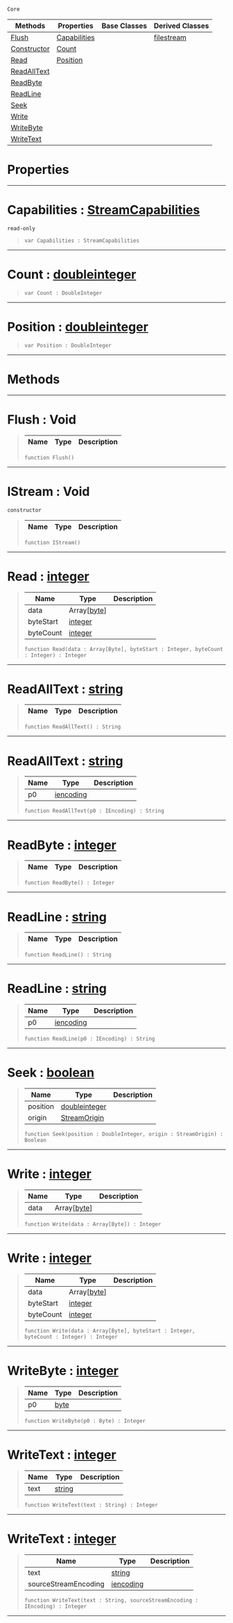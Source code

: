  `Core`

|Methods|Properties|Base Classes|Derived Classes|
|---|---|---|---|
|[ Flush](https://github.com/PlasmaEngine/PlasmaDocs/blob/master/code_reference/lightning_base_types/istream.markdown#flush-void)|[ Capabilities](https://github.com/PlasmaEngine/PlasmaDocs/blob/master/code_reference/lightning_base_types/istream.markdown#capabilities-plasma-engine)| |[filestream](https://github.com/PlasmaEngine/PlasmaDocs/blob/master/code_reference/lightning_base_types/filestream.markdown)|
|[ Constructor](https://github.com/PlasmaEngine/PlasmaDocs/blob/master/code_reference/lightning_base_types/istream.markdown#istream-void)|[ Count](https://github.com/PlasmaEngine/PlasmaDocs/blob/master/code_reference/lightning_base_types/istream.markdown#count-plasma-engine-docume)| | |
|[ Read](https://github.com/PlasmaEngine/PlasmaDocs/blob/master/code_reference/lightning_base_types/istream.markdown#read-plasma-engine-documen)|[ Position](https://github.com/PlasmaEngine/PlasmaDocs/blob/master/code_reference/lightning_base_types/istream.markdown#position-plasma-engine-doc)| | |
|[ ReadAllText](https://github.com/PlasmaEngine/PlasmaDocs/blob/master/code_reference/lightning_base_types/istream.markdown#readalltext-plasma-engine)| | | |
|[ ReadByte](https://github.com/PlasmaEngine/PlasmaDocs/blob/master/code_reference/lightning_base_types/istream.markdown#readbyte-plasma-engine-doc)| | | |
|[ ReadLine](https://github.com/PlasmaEngine/PlasmaDocs/blob/master/code_reference/lightning_base_types/istream.markdown#readline-plasma-engine-doc)| | | |
|[ Seek](https://github.com/PlasmaEngine/PlasmaDocs/blob/master/code_reference/lightning_base_types/istream.markdown#seek-plasma-engine-documen)| | | |
|[ Write](https://github.com/PlasmaEngine/PlasmaDocs/blob/master/code_reference/lightning_base_types/istream.markdown#write-plasma-engine-docume)| | | |
|[ WriteByte](https://github.com/PlasmaEngine/PlasmaDocs/blob/master/code_reference/lightning_base_types/istream.markdown#writebyte-plasma-engine-do)| | | |
|[ WriteText](https://github.com/PlasmaEngine/PlasmaDocs/blob/master/code_reference/lightning_base_types/istream.markdown#writetext-plasma-engine-do)| | | |


 #  Properties


---  
 #  Capabilities : [StreamCapabilities](https://github.com/PlasmaEngine/PlasmaDocs/blob/master/code_reference/flags_reference.markdown#streamcapabilities)

 `read-only`

> 
> ``` lang=cpp, name=Lightning
> var Capabilities : StreamCapabilities


---  
 #  Count : [doubleinteger](https://github.com/PlasmaEngine/PlasmaDocs/blob/master/code_reference/lightning_base_types/doubleinteger.markdown)

> 
> ``` lang=cpp, name=Lightning
> var Count : DoubleInteger


---  
 #  Position : [doubleinteger](https://github.com/PlasmaEngine/PlasmaDocs/blob/master/code_reference/lightning_base_types/doubleinteger.markdown)

> 
> ``` lang=cpp, name=Lightning
> var Position : DoubleInteger


---  
 #  Methods


---  
 #  Flush : Void

> 
> |Name|Type|Description|
> |---|---|---|
> ``` lang=cpp, name=Lightning
> function Flush()
> ``` 


---  
 #  IStream : Void

 `constructor`

> 
> |Name|Type|Description|
> |---|---|---|
> ``` lang=cpp, name=Lightning
> function IStream()
> ``` 


---  
 #  Read : [integer](https://github.com/PlasmaEngine/PlasmaDocs/blob/master/code_reference/lightning_base_types/integer.markdown)

> 
> |Name|Type|Description|
> |---|---|---|
> |data|Array[[byte](https://github.com/PlasmaEngine/PlasmaDocs/blob/master/code_reference/lightning_base_types/byte.markdown)]| |
> |byteStart|[integer](https://github.com/PlasmaEngine/PlasmaDocs/blob/master/code_reference/lightning_base_types/integer.markdown)| |
> |byteCount|[integer](https://github.com/PlasmaEngine/PlasmaDocs/blob/master/code_reference/lightning_base_types/integer.markdown)| |
> ``` lang=cpp, name=Lightning
> function Read(data : Array[Byte], byteStart : Integer, byteCount : Integer) : Integer
> ``` 


---  
 #  ReadAllText : [string](https://github.com/PlasmaEngine/PlasmaDocs/blob/master/code_reference/lightning_base_types/string.markdown)

> 
> |Name|Type|Description|
> |---|---|---|
> ``` lang=cpp, name=Lightning
> function ReadAllText() : String
> ``` 


---  
 #  ReadAllText : [string](https://github.com/PlasmaEngine/PlasmaDocs/blob/master/code_reference/lightning_base_types/string.markdown)

> 
> |Name|Type|Description|
> |---|---|---|
> |p0|[iencoding](https://github.com/PlasmaEngine/PlasmaDocs/blob/master/code_reference/lightning_base_types/iencoding.markdown)| |
> ``` lang=cpp, name=Lightning
> function ReadAllText(p0 : IEncoding) : String
> ``` 


---  
 #  ReadByte : [integer](https://github.com/PlasmaEngine/PlasmaDocs/blob/master/code_reference/lightning_base_types/integer.markdown)

> 
> |Name|Type|Description|
> |---|---|---|
> ``` lang=cpp, name=Lightning
> function ReadByte() : Integer
> ``` 


---  
 #  ReadLine : [string](https://github.com/PlasmaEngine/PlasmaDocs/blob/master/code_reference/lightning_base_types/string.markdown)

> 
> |Name|Type|Description|
> |---|---|---|
> ``` lang=cpp, name=Lightning
> function ReadLine() : String
> ``` 


---  
 #  ReadLine : [string](https://github.com/PlasmaEngine/PlasmaDocs/blob/master/code_reference/lightning_base_types/string.markdown)

> 
> |Name|Type|Description|
> |---|---|---|
> |p0|[iencoding](https://github.com/PlasmaEngine/PlasmaDocs/blob/master/code_reference/lightning_base_types/iencoding.markdown)| |
> ``` lang=cpp, name=Lightning
> function ReadLine(p0 : IEncoding) : String
> ``` 


---  
 #  Seek : [boolean](https://github.com/PlasmaEngine/PlasmaDocs/blob/master/code_reference/lightning_base_types/boolean.markdown)

> 
> |Name|Type|Description|
> |---|---|---|
> |position|[doubleinteger](https://github.com/PlasmaEngine/PlasmaDocs/blob/master/code_reference/lightning_base_types/doubleinteger.markdown)| |
> |origin|[StreamOrigin](https://github.com/PlasmaEngine/PlasmaDocs/blob/master/code_reference/enum_reference.markdown#streamorigin)| |
> ``` lang=cpp, name=Lightning
> function Seek(position : DoubleInteger, origin : StreamOrigin) : Boolean
> ``` 


---  
 #  Write : [integer](https://github.com/PlasmaEngine/PlasmaDocs/blob/master/code_reference/lightning_base_types/integer.markdown)

> 
> |Name|Type|Description|
> |---|---|---|
> |data|Array[[byte](https://github.com/PlasmaEngine/PlasmaDocs/blob/master/code_reference/lightning_base_types/byte.markdown)]| |
> ``` lang=cpp, name=Lightning
> function Write(data : Array[Byte]) : Integer
> ``` 


---  
 #  Write : [integer](https://github.com/PlasmaEngine/PlasmaDocs/blob/master/code_reference/lightning_base_types/integer.markdown)

> 
> |Name|Type|Description|
> |---|---|---|
> |data|Array[[byte](https://github.com/PlasmaEngine/PlasmaDocs/blob/master/code_reference/lightning_base_types/byte.markdown)]| |
> |byteStart|[integer](https://github.com/PlasmaEngine/PlasmaDocs/blob/master/code_reference/lightning_base_types/integer.markdown)| |
> |byteCount|[integer](https://github.com/PlasmaEngine/PlasmaDocs/blob/master/code_reference/lightning_base_types/integer.markdown)| |
> ``` lang=cpp, name=Lightning
> function Write(data : Array[Byte], byteStart : Integer, byteCount : Integer) : Integer
> ``` 


---  
 #  WriteByte : [integer](https://github.com/PlasmaEngine/PlasmaDocs/blob/master/code_reference/lightning_base_types/integer.markdown)

> 
> |Name|Type|Description|
> |---|---|---|
> |p0|[byte](https://github.com/PlasmaEngine/PlasmaDocs/blob/master/code_reference/lightning_base_types/byte.markdown)| |
> ``` lang=cpp, name=Lightning
> function WriteByte(p0 : Byte) : Integer
> ``` 


---  
 #  WriteText : [integer](https://github.com/PlasmaEngine/PlasmaDocs/blob/master/code_reference/lightning_base_types/integer.markdown)

> 
> |Name|Type|Description|
> |---|---|---|
> |text|[string](https://github.com/PlasmaEngine/PlasmaDocs/blob/master/code_reference/lightning_base_types/string.markdown)| |
> ``` lang=cpp, name=Lightning
> function WriteText(text : String) : Integer
> ``` 


---  
 #  WriteText : [integer](https://github.com/PlasmaEngine/PlasmaDocs/blob/master/code_reference/lightning_base_types/integer.markdown)

> 
> |Name|Type|Description|
> |---|---|---|
> |text|[string](https://github.com/PlasmaEngine/PlasmaDocs/blob/master/code_reference/lightning_base_types/string.markdown)| |
> |sourceStreamEncoding|[iencoding](https://github.com/PlasmaEngine/PlasmaDocs/blob/master/code_reference/lightning_base_types/iencoding.markdown)| |
> ``` lang=cpp, name=Lightning
> function WriteText(text : String, sourceStreamEncoding : IEncoding) : Integer
> ``` 


---  
 

 